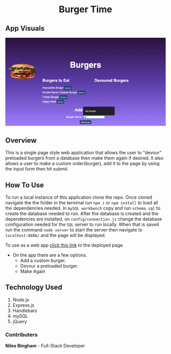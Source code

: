 # <p align="center">Burger Time</p>

## App Visuals

<img src="public/assets/images/burgertime.gif">

## Overview

This is a single page style web application that allows the user to "devour" preloaded burgers from a database then make them again if desired. It also allows a user to make a custom order(burger), add it to the page by using the input form then hit submit.

## How To Use

To run a local instance of this application clone the repo. Once cloned navigate the the folder in the terminal run `npm i` or `npm install` to load all the dependencies needed. In `mySQL workbench` copy and run `schema.sql` to create the database needed to run. After the database is created and the dependencies are installed, on `config/connection.js` change the database configuration needed for the `SQL` server to run locally. When that is saved run the command `node server` to start the server then navigate to `localhost:8888/` and the page will be displayed.

To use as a web app [click this link](https://radiant-coast-87888.herokuapp.com/ "Heroku Deployed Page") to the deployed page.

- On the app there are a few options.
  - Add a custom burger.
  - Devour a preloaded burger.
  - Make Again

## Technology Used

1. Node.js
2. Express.js
3. Handlebars
4. mySQL
5. jQuery

### Contributers

**Niles Bingham** - Full-Stack Developer
